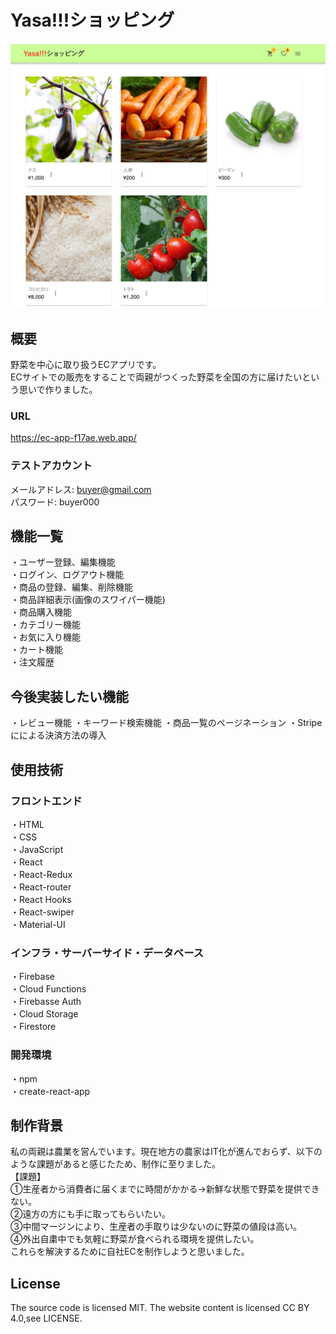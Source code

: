 # Yasa!!!ショッピング
![トップ画像](src/assets/img/src/topimage.png)

## 概要
野菜を中心に取り扱うECアプリです。  
ECサイトでの販売をすることで両親がつくった野菜を全国の方に届けたいという思いで作りました。

### URL
<https://ec-app-f17ae.web.app/>

### テストアカウント
メールアドレス: buyer@gmail.com  
パスワード: buyer000

## 機能一覧
・ユーザー登録、編集機能  
・ログイン、ログアウト機能  
・商品の登録、編集、削除機能  
・商品詳細表示(画像のスワイパー機能)  
・商品購入機能  
・カテゴリー機能  
・お気に入り機能  
・カート機能  
・注文履歴  

## 今後実装したい機能
・レビュー機能
・キーワード検索機能
・商品一覧のページネーション
・Stripeにによる決済方法の導入

## 使用技術
### フロントエンド
・HTML  
・CSS  
・JavaScript  
・React  
・React-Redux  
・React-router  
・React Hooks  
・React-swiper  
・Material-UI  

### インフラ・サーバーサイド・データベース
・Firebase  
・Cloud Functions  
・Firebasse Auth  
・Cloud Storage  
・Firestore  

### 開発環境
・npm  
・create-react-app  

## 制作背景
私の両親は農業を営んでいます。現在地方の農家はIT化が進んでおらず、以下のような課題があると感じたため、制作に至りました。  
【課題】  
①生産者から消費者に届くまでに時間がかかる→新鮮な状態で野菜を提供できない。  
②遠方の方にも手に取ってもらいたい。  
③中間マージンにより、生産者の手取りは少ないのに野菜の値段は高い。  
④外出自粛中でも気軽に野菜が食べられる環境を提供したい。  
これらを解決するために自社ECを制作しようと思いました。  

## License
The source code is licensed MIT. The website content is licensed CC BY 4.0,see LICENSE.

